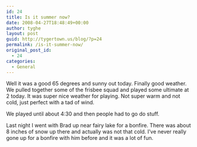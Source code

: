 ```yaml
---
id: 24
title: Is it summer now?
date: 2008-04-27T18:48:49+00:00
author: tyghe
layout: post
guid: http://tygertown.us/blog/?p=24
permalink: /is-it-summer-now/
original_post_id:
  - 24
categories:
  - General
---
```

Well it was a good 65 degrees and sunny out today. Finally good weather. We pulled together some of the frisbee squad and played some ultimate at 2 today. It was super nice weather for playing. Not super warm and not cold, just perfect with a tad of wind.

We played until about 4:30 and then people had to go do stuff.

Last night I went with Brad up near fairy lake for a bonfire. There was about 8 inches of snow up there and actually was not that cold. I&#8217;ve never really gone up for a bonfire with him before and it was a lot of fun.
